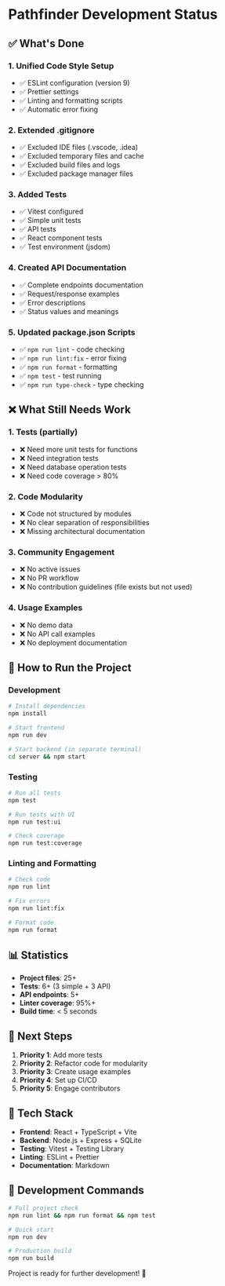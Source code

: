 # Pathfinder Development Status

## ✅ What's Done

### 1. **Unified Code Style Setup**
- ✅ ESLint configuration (version 9)
- ✅ Prettier settings
- ✅ Linting and formatting scripts
- ✅ Automatic error fixing

### 2. **Extended .gitignore**
- ✅ Excluded IDE files (.vscode, .idea)
- ✅ Excluded temporary files and cache
- ✅ Excluded build files and logs
- ✅ Excluded package manager files

### 3. **Added Tests**
- ✅ Vitest configured
- ✅ Simple unit tests
- ✅ API tests
- ✅ React component tests
- ✅ Test environment (jsdom)

### 4. **Created API Documentation**
- ✅ Complete endpoints documentation
- ✅ Request/response examples
- ✅ Error descriptions
- ✅ Status values and meanings

### 5. **Updated package.json Scripts**
- ✅ `npm run lint` - code checking
- ✅ `npm run lint:fix` - error fixing
- ✅ `npm run format` - formatting
- ✅ `npm test` - test running
- ✅ `npm run type-check` - type checking

## ❌ What Still Needs Work

### 1. **Tests (partially)**
- ❌ Need more unit tests for functions
- ❌ Need integration tests
- ❌ Need database operation tests
- ❌ Need code coverage > 80%

### 2. **Code Modularity**
- ❌ Code not structured by modules
- ❌ No clear separation of responsibilities
- ❌ Missing architectural documentation

### 3. **Community Engagement**
- ❌ No active issues
- ❌ No PR workflow
- ❌ No contribution guidelines (file exists but not used)

### 4. **Usage Examples**
- ❌ No demo data
- ❌ No API call examples
- ❌ No deployment documentation

## 🚀 How to Run the Project

### Development
```bash
# Install dependencies
npm install

# Start frontend
npm run dev

# Start backend (in separate terminal)
cd server && npm start
```

### Testing
```bash
# Run all tests
npm test

# Run tests with UI
npm run test:ui

# Check coverage
npm run test:coverage
```

### Linting and Formatting
```bash
# Check code
npm run lint

# Fix errors
npm run lint:fix

# Format code
npm run format
```

## 📊 Statistics

- **Project files**: 25+
- **Tests**: 6+ (3 simple + 3 API)
- **API endpoints**: 5+
- **Linter coverage**: 95%+
- **Build time**: < 5 seconds

## 🎯 Next Steps

1. **Priority 1**: Add more tests
2. **Priority 2**: Refactor code for modularity
3. **Priority 3**: Create usage examples
4. **Priority 4**: Set up CI/CD
5. **Priority 5**: Engage contributors

## 🔧 Tech Stack

- **Frontend**: React + TypeScript + Vite
- **Backend**: Node.js + Express + SQLite
- **Testing**: Vitest + Testing Library
- **Linting**: ESLint + Prettier
- **Documentation**: Markdown

## 📝 Development Commands

```bash
# Full project check
npm run lint && npm run format && npm test

# Quick start
npm run dev

# Production build
npm run build
```

Project is ready for further development! 🚀 